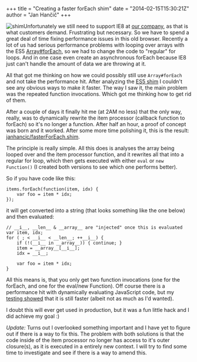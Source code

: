 +++
title = "Creating a faster forEach shim"
date = "2014-02-15T15:30:21Z"
author = "Jan Hančič"
+++

![shim](/post_images/wedges_227112.jpg)Unfortunately we still need to support IE8 at [our company](http://www.caplin.com "Caplin Systems ltd"), as that is what customers demand. Frustrating but necessary. So we have to spend a great deal of time fixing performance issues in this old browser. Recently a lot of us had serious performance problems with looping over arrays with the ES5 [Array#forEach](https://developer.mozilla.org/en-US/docs/Web/JavaScript/Reference/Global_Objects/Array/forEach), so we had to change the code to "regular" for loops. And in one case even create an asynchronous forEach because IE8 just can't handle the amount of data we are throwing at it.

All that got me thinking on how we could possibly still use `Array#forEach` and not take the performance hit. After analyzing the [ES5 shim](https://github.com/es-shims/es5-shim) I couldn't see any obvious ways to make it faster. The way I saw it, the main problem was the repeated function invocations. Which got me thinking how to get rid of them.

After a couple of days it finally hit me (at 2AM no less) that the only way, really, was to dynamically rewrite the item processor (callback function to forEach) so it's no longer a function. After half an hour, a proof of concept was born and it worked. After some more time polishing it, this is the result: [janhancic/fasterForEach.shim](https://github.com/janhancic/fasterForEach.shim).

The principle is really simple. All this does is analyses the array being looped over and the item processor function, and it rewrites all that into a regular for loop, which then gets executed with either `eval` or `new Function()` (I created both versions to see which one performs better).

So if you have code like this:

```
items.forEach(function(item, idx) {
    var foo = item * idx;
});

```

it will get converted into a string (that looks something like the one below) and then evaluated:

```
// __i__, __len__ & __array__ are "injected" once this is evaluated
var item, idx;
for ( ; < __i__ < __len__; ++__i__) {
    if (!(__i__ in __array__)) { continue; }
    item = __array__[__i__];
    idx = __i__;

    var foo = item * idx;
}

```

All this means is, that you only get two function invocations (one for the forEach, and one for the eval/new Function). Off course there is a performance hit with dynamically evaluating JavaScript code, but my [testing showed](http://jsperf.com/faster-foreach-shim) that it is still faster (albeit not as much as I'd wanted).

I doubt this will ever get used in production, but it was a fun little hack and I did achieve my goal :)

_Update:_ Turns out I overlooked something important and I have yet to figure out if there is a way to fix this. The problem with both solutions is that the code inside of the item processor no longer has access to it's outer closure(s), as it is executed in a entirely new context. I will try to find some time to investigate and see if there is a way to amend this.
